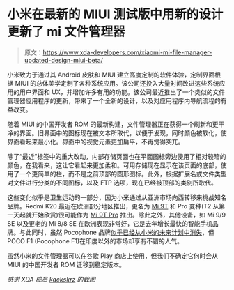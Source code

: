 # 小米在最新的 MIUI 测试版中用新的设计更新了 mi 文件管理器

> 原文：<https://www.xda-developers.com/xiaomi-mi-file-manager-updated-design-miui-beta/>

小米致力于通过其 Android 皮肤和 MIUI 建立高度定制的软件体验，定制界面根据 MIUI 的总体美学定制了各种系统应用。该公司还投入大量时间改进这些系统应用的用户界面和 UX，并增加许多有用的功能。该公司最近推出了一个类似的文件管理器应用程序的更新，带来了一个全新的设计，以及对应用程序内导航流程的有益改变。

随着 MIUI 的中国开发者 ROM 的最新构建，文件管理器正在获得一个刷新和更干净的界面。旧界面中的图标现在被文本所取代，以便于发现，同时颜色被软化，使界面看起来最小化。界面中的视觉元素更加扁平，不再觉得突兀。

除了“最近”标签中的重大改动，内部存储页面也在平面图标旁边使用了相对较暗的颜色，在我看来，这让它看起来更加柔和。可用存储现在显示在该页面的底部，使用了一个更简单的栏，而不是之前顶部的圆形图标。此外，根据扩展名或文件类型对文件进行分类的不同图标，以及 FTP 选项，现在已经被顶部的类别所取代。

这些变化似乎是卫生运动的一部分，因为小米通过从亚洲市场向西转移来挑战知名品牌。Redmi K20 最近在欧洲部分地区推出，更名为 [Mi 9T](https://www.xda-developers.com/xiaomi-mi-9t-officially-announced-europe/) 和 Pro 变种(T2 从第一天起就开始欣赏)很可能作为 [Mi 9T Pro](https://www.xda-developers.com/redmi-k20-pro-xiaomi-mi-9t-pro-india-china/) 推出。除此之外，其他设备，如 Mi 9/9 SE 以及更老的 Mi 8/8 SE 在欧洲表现非常好，它是去年增长最快的智能手机品牌。与此同时，虽然 Pocophone 品牌[似乎已经从小米的未来计划中消失](https://www.xda-developers.com/xiaomi-redmi-k20-pro-price-reaction-poco-f2/)，但 POCO F1 (Pocophone F1)在印度以外的市场却享有不错的人气。

虽然小米的文件管理器可以在谷歌 Play 商店上使用，但我们不确定它何时会从 MIUI 的中国开发者 ROM 迁移到稳定版本。

*感谢 XDA 成员 [kackskrz](https://forum.xda-developers.com/member.php?u=8240900) 的截图*